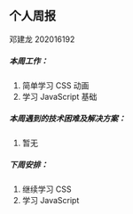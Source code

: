 ## 个人周报

邓建龙 202016192

##### 本周工作：

1. 简单学习 CSS 动画
2. 学习 JavaScript 基础

##### 本周遇到的技术困难及解决方案：

1. 暂无


##### 下周安排：

1. 继续学习 CSS
2. 学习 JavaScript
